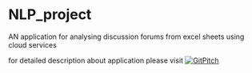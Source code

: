 # NLP_project
AN application for analysing discussion forums from excel sheets using cloud services

for detailed description about application please visit [![GitPitch](https://gitpitch.com/assets/badge.svg)](https://gitpitch.com/abhilashreddyy/NLP_project/master?grs=github&t=white)

